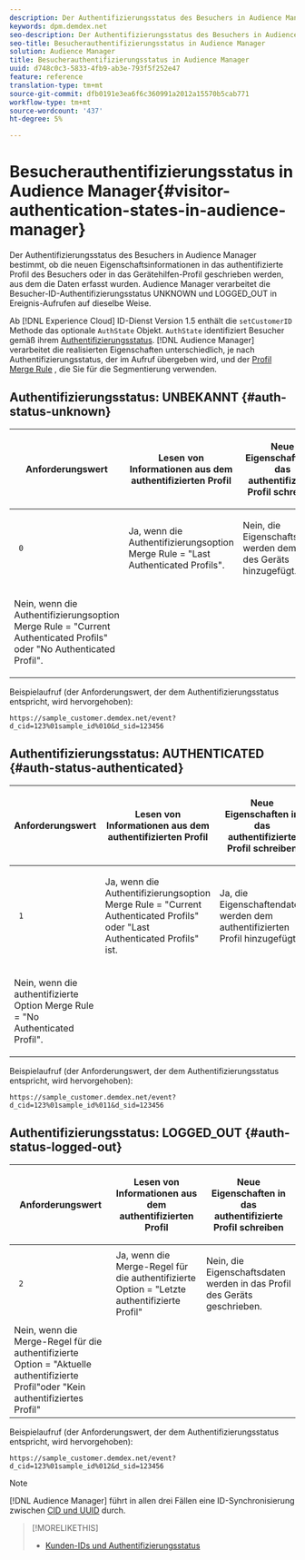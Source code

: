 ```yaml
---
description: Der Authentifizierungsstatus des Besuchers in Audience Manager bestimmt, ob die neuen Eigenschaftsinformationen in das authentifizierte Profil des Besuchers oder in das Gerätehilfen-Profil geschrieben werden, aus dem die Daten erfasst wurden. Audience Manager verarbeitet die Besucher-ID-Authentifizierungsstatus UNKNOWN und LOGGED_OUT in Ereignis-Aufrufen auf dieselbe Weise.
keywords: dpm.demdex.net
seo-description: Der Authentifizierungsstatus des Besuchers in Audience Manager bestimmt, ob die neuen Eigenschaftsinformationen in das authentifizierte Profil des Besuchers oder in das Gerätehilfen-Profil geschrieben werden, aus dem die Daten erfasst wurden. Audience Manager verarbeitet die Besucher-ID-Authentifizierungsstatus UNKNOWN und LOGGED_OUT in Ereignis-Aufrufen auf dieselbe Weise.
seo-title: Besucherauthentifizierungsstatus in Audience Manager
solution: Audience Manager
title: Besucherauthentifizierungsstatus in Audience Manager
uuid: d748c0c3-5833-4fb9-ab3e-793f5f252e47
feature: reference
translation-type: tm+mt
source-git-commit: dfb0191e3ea6f6c360991a2012a15570b5cab771
workflow-type: tm+mt
source-wordcount: '437'
ht-degree: 5%

---
```



# Besucherauthentifizierungsstatus in Audience Manager{#visitor-authentication-states-in-audience-manager}

Der Authentifizierungsstatus des Besuchers in Audience Manager bestimmt, ob die neuen Eigenschaftsinformationen in das authentifizierte Profil des Besuchers oder in das Gerätehilfen-Profil geschrieben werden, aus dem die Daten erfasst wurden. Audience Manager verarbeitet die Besucher-ID-Authentifizierungsstatus UNKNOWN und LOGGED_OUT in Ereignis-Aufrufen auf dieselbe Weise.

Ab [!DNL Experience Cloud] ID-Dienst Version 1.5 enthält die `setCustomerID` Methode das optionale `AuthState` Objekt. `AuthState` identifiziert Besucher gemäß ihrem [Authentifizierungsstatus](https://docs.adobe.com/content/help/en/id-service/using/reference/authenticated-state.html). [!DNL Audience Manager] verarbeitet die realisierten Eigenschaften unterschiedlich, je nach Authentifizierungsstatus, der im Aufruf übergeben wird, und der [Profil Merge Rule](../features/profile-merge-rules/merge-rules-dashboard.md) , die Sie für die Segmentierung verwenden.

## Authentifizierungsstatus: UNBEKANNT {#auth-status-unknown}

<table id="table_E1EA51533FAE4BBFB338D6F6116BC1F9"> 
 <thead> 
  <tr> 
   <th colname="col1" class="entry"> <p>Anforderungswert </p> </th> 
   <th colname="col2" class="entry"> <p> <b>Lesen</b> von Informationen aus dem authentifizierten Profil </p> </th> 
   <th colname="col3" class="entry"> <p> <b>Neue Eigenschaften in das authentifizierte Profil schreiben</b> </p> </th> 
  </tr> 
 </thead>
 <tbody> 
  <tr> 
   <td colname="col1" morerows="1"> <p> <code> 0 </code> </p> </td> 
   <td colname="col2"> <p>Ja, wenn die Authentifizierungsoption Merge Rule = "Last Authenticated Profils". </p> </td> 
   <td colname="col3" morerows="1"> <p>Nein, die Eigenschaftsdaten werden dem Profil des Geräts hinzugefügt. </p> </td> 
  </tr> 
  <tr> 
   <td colname="col2"> <p>Nein, wenn die Authentifizierungsoption Merge Rule = "Current Authenticated Profils" oder "No Authenticated Profil". </p> </td> 
  </tr> 
 </tbody> 
</table>

Beispielaufruf (der Anforderungswert, der dem Authentifizierungsstatus entspricht, wird hervorgehoben):

`https://sample_customer.demdex.net/event?d_cid=123%01sample_id%010&d_sid=123456`

## Authentifizierungsstatus: AUTHENTICATED {#auth-status-authenticated}

<table id="table_956ABF96024744308F7773E1F96482B7"> 
 <thead> 
  <tr> 
   <th colname="col1" class="entry"> <p>Anforderungswert </p> </th> 
   <th colname="col2" class="entry"> <p> <b>Lesen</b> von Informationen aus dem authentifizierten Profil </p> </th> 
   <th colname="col3" class="entry"> <p> <b>Neue Eigenschaften in das authentifizierte Profil schreiben</b> </p> </th> 
  </tr> 
 </thead>
 <tbody> 
  <tr> 
   <td colname="col1" morerows="1"> <p> <code> 1 </code> </p> </td> 
   <td colname="col2"> <p>Ja, wenn die Authentifizierungsoption Merge Rule = "Current Authenticated Profils" oder "Last Authenticated Profils" ist. </p> </td> 
   <td colname="col3" morerows="1"> <p>Ja, die Eigenschaftendaten werden dem authentifizierten Profil hinzugefügt. </p> </td> 
  </tr> 
  <tr> 
   <td colname="col2"> <p>Nein, wenn die authentifizierte Option Merge Rule = "No Authenticated Profil". </p> </td> 
  </tr> 
 </tbody> 
</table>

Beispielaufruf (der Anforderungswert, der dem Authentifizierungsstatus entspricht, wird hervorgehoben):

`https://sample_customer.demdex.net/event?d_cid=123%01sample_id%011&d_sid=123456`

## Authentifizierungsstatus: LOGGED_OUT {#auth-status-logged-out}

<table id="table_783F0CBB0431482AA49F41468FA65B19"> 
 <thead> 
  <tr> 
   <th colname="col1" class="entry"> <p>Anforderungswert </p> </th> 
   <th colname="col2" class="entry"> <p> <b>Lesen</b> von Informationen aus dem authentifizierten Profil </p> </th> 
   <th colname="col3" class="entry"> <p> <b>Neue Eigenschaften in das authentifizierte Profil schreiben</b> </p> </th> 
  </tr> 
 </thead>
 <tbody> 
  <tr> 
   <td colname="col1" morerows="1"> <p> <code> 2 </code> </p> </td> 
   <td colname="col2"> Ja, wenn die Merge-Regel für die authentifizierte Option = "Letzte authentifizierte Profil" </td> 
   <td colname="col3" morerows="1"> <p>Nein, die Eigenschaftsdaten werden in das Profil des Geräts geschrieben. </p> </td> 
  </tr> 
  <tr> 
   <td colname="col2"> Nein, wenn die Merge-Regel für die authentifizierte Option = "Aktuelle authentifizierte Profil"oder "Kein authentifiziertes Profil" </td> 
  </tr> 
 </tbody> 
</table>

Beispielaufruf (der Anforderungswert, der dem Authentifizierungsstatus entspricht, wird hervorgehoben):

`https://sample_customer.demdex.net/event?d_cid=123%01sample_id%012&d_sid=123456`

>[!NOTE]
>
>[!DNL Audience Manager] führt in allen drei Fällen eine ID-Synchronisierung zwischen [CID und UUID](../reference/ids-in-aam.md) durch.

>[!MORELIKETHIS]
>
>* [Kunden-IDs und Authentifizierungsstatus](https://docs.adobe.com/content/help/en/id-service/using/reference/authenticated-state.html)

